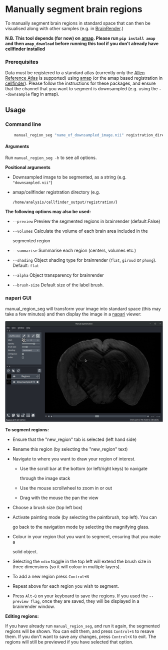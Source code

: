 # Manually segment brain regions

To manually segment brain regions in standard space that can then be visualised along with other samples \(e.g. in [BrainRender](https://github.com/BrancoLab/BrainRender).\)

**N.B. This tool depends \(for now\) on** [**amap**](https://github.com/SainsburyWellcomeCentre/amap)**. Please run `pip install amap` and then `amap_download` before running this tool if you don't already have cellfinder installed**

### Prerequisites

Data must be registered to a standard atlas \(currently only the [Allen Reference Atlas](http://mouse.brain-map.org/) is supported\) using [amap](https://github.com/SainsburyWellcomeCentre/amap-python) \(or the amap based registration in [cellfinder](https://github.com/SainsburyWellcomeCentre/cellfinder)\). Please follow the instructions for these packages, and ensure that the channel that you want to segment is downsampled \(e.g. using the `--downsample` flag in amap\).

## Usage

### Command line

```bash
    manual_region_seg "name_of_downsampled_image.nii" registration_directory
```

#### Arguments

Run `manual_region_seg -h` to see all options.

**Positional arguments**

* Downsampled image to be segmented, as a string \(e.g. `"downsampled.nii"`\)
* amap/cellfinder registration directory \(e.g. 

  `/home/analysis/cellfinder_output/registration/`\)

**The following options may also be used:**

* `--preview` Preview the segmented regions in brainrender \(default:False\)
* `--volumes` Calculate the volume of each brain area included in the 

  segmented region

* `--summarise` Summarise each region \(centers, volumes etc.\)
* `--shading` Object shading type for brainrender \(`flat`, `giroud` or `phong`\). Default: `flat`
* `--alpha` Object transparency for brainrender
* `--brush-size` Default size of the label brush.

### napari GUI

manual\_region\_seg will transform your image into standard space \(this may take a few minutes\) and then display the image in a [napari](https://github.com/napari/napari) viewer:

![manual\_seg\_window](https://raw.githubusercontent.com/SainsburyWellcomeCentre/neuro/master/resources/manual_segmentation_window.png)

**To segment regions:**

* Ensure that the "new\_region" tab is selected \(left hand side\)
* Rename this region \(by selecting the "new\_region" text\)
* Navigate to where you want to draw your region of interest.
  * Use the scroll bar at the bottom \(or left/right keys\) to navigate 

    through the image stack

  * Use the mouse scrollwheel to zoom in or out
  * Drag with the mouse the pan the view
* Choose a brush size \(top left box\)
* Activate painting mode \(by selecting the paintbrush, top left\). You can 

  go back to the navigation mode by selecting the magnifying glass.

* Colour in your region that you want to segment, ensuring that you make a 

  solid object. 

* Selecting the `ndim` toggle in the top left will extend the brush size in three dimensions \(so it will colour in multiple layers\).
* To add a new region press `Control+N`
* Repeat above for each region you wish to segment.
* Press `Alt-Q` on your keyboard to save the regions. If you used the `--preview flag`, once they are saved, they will be displayed in a brainrender window.

**Editing regions:**

If you have already run `manual_region_seg`, and run it again, the segmented regions will be shown. You can edit them, and press `Control+S` to resave them. If you don't want to save any changes, press `Control+X` to exit. The regions will still be previewed if you have selected that option.

